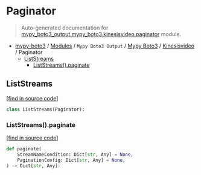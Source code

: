 # Paginator

> Auto-generated documentation for [mypy_boto3_output.mypy_boto3.kinesisvideo.paginator](https://github.com/vemel/mypy_boto3/blob/master/mypy_boto3_output/mypy_boto3/kinesisvideo/paginator.py) module.

- [mypy-boto3](../../../README.md#mypy_boto3) / [Modules](../../../MODULES.md#mypy-boto3-modules) / `Mypy Boto3 Output` / [Mypy Boto3](../index.md#mypy-boto3) / [Kinesisvideo](index.md#kinesisvideo) / Paginator
    - [ListStreams](#liststreams)
        - [ListStreams().paginate](#liststreamspaginate)

## ListStreams

[[find in source code]](https://github.com/vemel/mypy_boto3/blob/master/mypy_boto3_output/mypy_boto3/kinesisvideo/paginator.py#L9)

```python
class ListStreams(Paginator):
```

### ListStreams().paginate

[[find in source code]](https://github.com/vemel/mypy_boto3/blob/master/mypy_boto3_output/mypy_boto3/kinesisvideo/paginator.py#L12)

```python
def paginate(
    StreamNameCondition: Dict[str, Any] = None,
    PaginationConfig: Dict[str, Any] = None,
) -> Dict[str, Any]:
```

